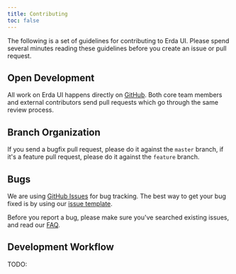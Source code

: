 ```yaml
---
title: Contributing
toc: false
---
```


The following is a set of guidelines for contributing to Erda UI. Please spend several minutes reading these guidelines before you create an issue or pull request.

## Open Development

All work on Erda UI happens directly on [GitHub](https://github.com/erda-project/erda-ui). Both core team members and external contributors send pull requests which go through the same review process.

## Branch Organization

If you send a bugfix pull request, please do it against the `master` branch, if it's a feature pull request, please do it against the `feature` branch.

## Bugs

We are using [GitHub Issues](https://github.com/erda-project/erda-ui/issues) for bug tracking. The best way to get your bug fixed is by using our [issue template](https://github.com/erda-project/erda-ui/issues?template=bug-template).

Before you report a bug, please make sure you've searched existing issues, and read our [FAQ](https://erda-docs.app.terminus.io/faq.html).

## Development Workflow
TODO:
